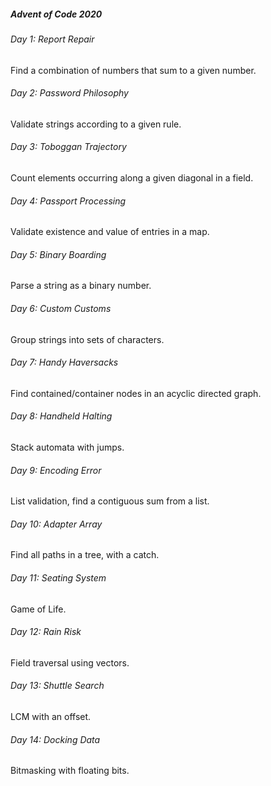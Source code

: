 ##### Advent of Code 2020

###### Day 1: Report Repair

Find a combination of numbers that sum to a given number.

###### Day 2: Password Philosophy

Validate strings according to a given rule.

###### Day 3: Toboggan Trajectory

Count elements occurring along a given diagonal in a field. 

###### Day 4: Passport Processing

Validate existence and value of entries in a map.

###### Day 5: Binary Boarding

Parse a string as a binary number.

###### Day 6: Custom Customs

Group strings into sets of characters.

###### Day 7: Handy Haversacks

Find contained/container nodes in an acyclic directed graph.

###### Day 8: Handheld Halting

Stack automata with jumps.

###### Day 9: Encoding Error

List validation, find a contiguous sum from a list.

###### Day 10: Adapter Array

Find all paths in a tree, with a catch.

###### Day 11: Seating System

Game of Life.

###### Day 12: Rain Risk

Field traversal using vectors.

###### Day 13: Shuttle Search

LCM with an offset. 

###### Day 14: Docking Data

Bitmasking with floating bits.

